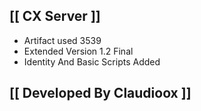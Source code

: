 ## [[ CX Server ]] ##

- Artifact used 3539
- Extended Version 1.2 Final
- Identity And Basic Scripts Added


## [[ Developed By Claudioox ]] ##
